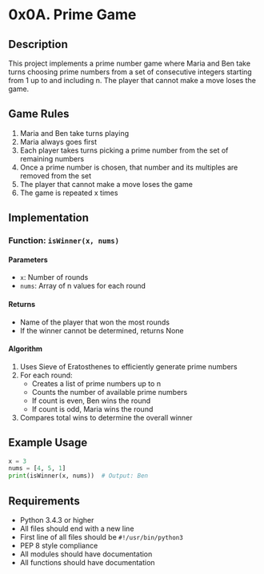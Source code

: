 # 0x0A. Prime Game

## Description

This project implements a prime number game where Maria and Ben take turns choosing prime numbers from a set of consecutive integers starting from 1 up to and including n. The player that cannot make a move loses the game.

## Game Rules

1. Maria and Ben take turns playing
2. Maria always goes first
3. Each player takes turns picking a prime number from the set of remaining numbers
4. Once a prime number is chosen, that number and its multiples are removed from the set
5. The player that cannot make a move loses the game
6. The game is repeated x times

## Implementation

### Function: `isWinner(x, nums)`

#### Parameters

- `x`: Number of rounds
- `nums`: Array of n values for each round

#### Returns

- Name of the player that won the most rounds
- If the winner cannot be determined, returns None

#### Algorithm

1. Uses Sieve of Eratosthenes to efficiently generate prime numbers
2. For each round:
   - Creates a list of prime numbers up to n
   - Counts the number of available prime numbers
   - If count is even, Ben wins the round
   - If count is odd, Maria wins the round
3. Compares total wins to determine the overall winner

## Example Usage

```python
x = 3
nums = [4, 5, 1]
print(isWinner(x, nums))  # Output: Ben
```

## Requirements

- Python 3.4.3 or higher
- All files should end with a new line
- First line of all files should be `#!/usr/bin/python3`
- PEP 8 style compliance
- All modules should have documentation
- All functions should have documentation

